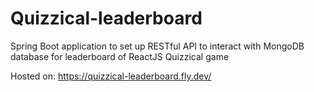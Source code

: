 # Quizzical-leaderboard
Spring Boot application to set up RESTful API to interact with MongoDB database for leaderboard of ReactJS Quizzical game

Hosted on: https://quizzical-leaderboard.fly.dev/
